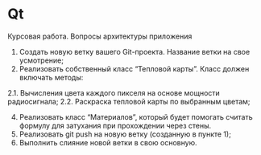 # Qt
Курсовая работа.
Вопросы архитектуры приложения

1. Создать новую ветку вашего Git-проекта. Название ветки на свое усмотрение;
2. Реализовать собственный класс “Тепловой карты”. Класс должен включать методы:
   
2.1. Вычисления цвета каждого пикселя на основе мощности радиосигнала;
2.2. Раскраска тепловой карты по выбранным цветам;

4. Реализовать класс “Материалов”, который будет помогать считать формулу для затухания при прохождении через стены.
5. Реализовать git push на новую ветку (созданную в пункте 1);
6. Выполнить слияние новой ветки в свою основную.

